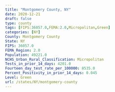 ```yaml
---
title: "Montgomery County, NY"
date: 2020-12-21
draft: false
type: county
tags: [FIPS:36057.0,FEMA:2.0,Micropolitan,Green]
categories: [NY]
County: Montgomery County
State: NY
FIPS: 36057.0
FEMA_Region: 2.0
Population: 49221.0
NCHS_Urban_Rural_Classification: Micropolitan
Tests_in_prior_14_days: 4201.0
Fourteen_day_test_rate_per_100000: 8535.0
Percent_Positivity_in_prior_14_days: 0.045
Level: Green
url: /states/NY/montgomery-county
---
```



